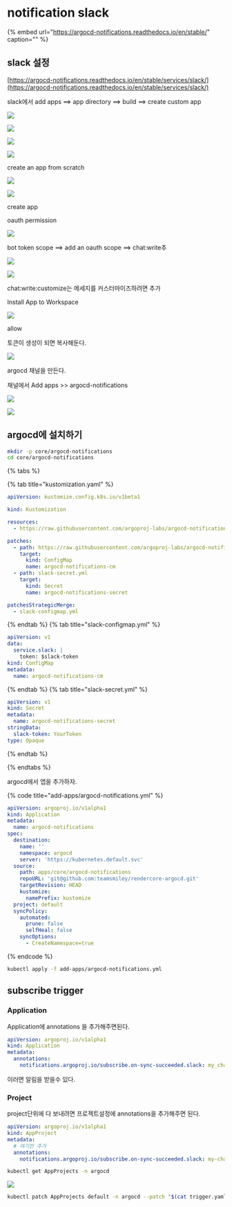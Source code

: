 # notification slack

{% embed url="https://argocd-notifications.readthedocs.io/en/stable/" caption="" %}

## slack 설정

[https://argocd-notifications.readthedocs.io/en/stable/services/slack/](https://argocd-notifications.readthedocs.io/en/stable/services/slack/)

slack에서 add apps ==&gt; app directory ==&gt; build ==&gt; create custom app

![](../.gitbook/assets/argocd-notifications-01.png)

![](../.gitbook/assets/argocd-notifications-02.png)

![](../.gitbook/assets/argocd-notifications-03.png)

![](../.gitbook/assets/argocd-notifications-04.png)

create an app from scratch

![](../.gitbook/assets/argocd-notifications-05.png)

![](../.gitbook/assets/argocd-notifications-06.png)

create app

oauth permission

![](../.gitbook/assets/argocd-notifications-07.png)

bot token scope ==&gt; add an oauth scope ==&gt; chat:write추

![](../.gitbook/assets/argocd-notifications-08.png)

![](../.gitbook/assets/argocd-notifications-09.png)

chat:write:customize는 메세지를 커스터마이즈하려면 추가

Install App to Workspace

![](../.gitbook/assets/argocd-notifications-10.png)

allow

토큰이 생성이 되면 복사해둔다.

![](../.gitbook/assets/argocd-notifications-11.png)

argocd 채널을 만든다.

채널에서 Add apps &gt;&gt; argocd-notifications

![](../.gitbook/assets/argocd-notifications-12.png)

![](../.gitbook/assets/argocd-notifications-13.png)

## argocd에 설치하기

```bash
mkdir -p core/argocd-notifications
cd core/argocd-notifications
```

{% tabs %}

{% tab title="kustomization.yaml" %}

```yaml
apiVersion: kustomize.config.k8s.io/v1beta1

kind: Kustomization

resources:
  - https://raw.githubusercontent.com/argoproj-labs/argocd-notifications/v1.1.1/manifests/install.yaml

patches:
  - path: https://raw.githubusercontent.com/argoproj-labs/argocd-notifications/v1.1.1/catalog/install.yaml
    target:
      kind: ConfigMap
      name: argocd-notifications-cm
  - path: slack-secret.yml
    target:
      kind: Secret
      name: argocd-notifications-secret

patchesStrategicMerge:
  - slack-configmap.yml
```

{% endtab %}
{% tab title="slack-configmap.yml" %}

```yaml
apiVersion: v1
data:
  service.slack: |
    token: $slack-token
kind: ConfigMap
metadata:
  name: argocd-notifications-cm
```

{% endtab %}
{% tab title="slack-secret.yml" %}

```yaml
apiVersion: v1
kind: Secret
metadata:
  name: argocd-notifications-secret
stringData:
  slack-token: YourToken
type: Opaque
```

{% endtab %}

{% endtabs %}

argocd에서 앱을 추가하자.

{% code title="add-apps/argocd-notifications.yml" %}

```yml
apiVersion: argoproj.io/v1alpha1
kind: Application
metadata:
  name: argocd-notifications
spec:
  destination:
    name: ''
    namespace: argocd
    server: 'https://kubernetes.default.svc'
  source:
    path: apps/core/argocd-notifications
    repoURL: 'git@github.com:teamsmiley/rendercore-argocd.git'
    targetRevision: HEAD
    kustomize:
      namePrefix: kustomize
  project: default
  syncPolicy:
    automated:
      prune: false
      selfHeal: false
    syncOptions:
      - CreateNamespace=true
```

{% endcode %}

```bash
kubectl apply -f add-apps/argocd-notifications.yml
```

## subscribe trigger

### Application

Application에 annotations 을 추가해주면된다.

```yml
apiVersion: argoproj.io/v1alpha1
kind: Application
metadata:
  annotations:
    notifications.argoproj.io/subscribe.on-sync-succeeded.slack: my_channel
```

이러면 알림을 받을수 있다.

### Project

project단위에 다 보내려면 프로젝트설정에 annotations을 추가해주면 된다.

```yml
apiVersion: argoproj.io/v1alpha1
kind: AppProject
metadata:
  # 여기만 추가
  annotations:
    notifications.argoproj.io/subscribe.on-sync-succeeded.slack: my-channel1;my-channel2
```

```bash
kubectl get AppProjects -n argocd
```

![](./images/2021-06-03-06-03-20.png)

```bash
kubectl patch AppProjects default -n argocd --patch "$(cat trigger.yaml)" --type=merge
```
